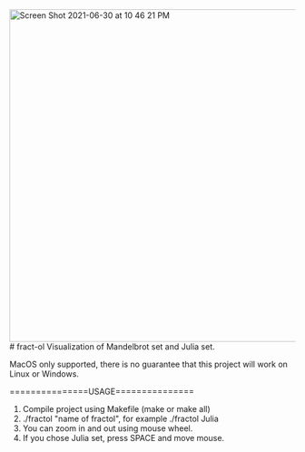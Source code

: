 <img width="586" alt="Screen Shot 2021-06-30 at 10 46 21 PM" src="https://user-images.githubusercontent.com/83520969/124022281-456e3f00-d9f5-11eb-827a-6d1437c6312d.png">
# fract-ol
Visualization of Mandelbrot set and Julia set.

MacOS only supported, there is no guarantee that
this project will work on Linux or Windows.

===============USAGE===============
1. Compile project using Makefile (make or make all)
2. ./fractol "name of fractol", for example ./fractol Julia
3. You can zoom in and out using mouse wheel.
4. If you chose Julia set, press SPACE and move mouse.
